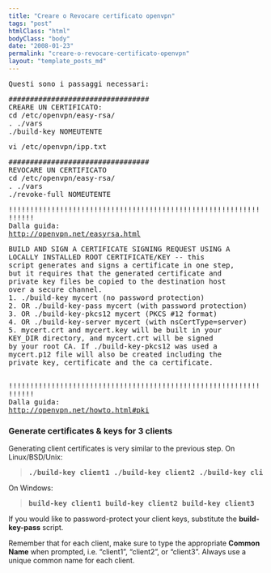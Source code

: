 ```yaml
---
title: "Creare o Revocare certificato openvpn"
tags: "post"
htmlClass: "html"
bodyClass: "body"
date: "2008-01-23"
permalink: "creare-o-revocare-certificato-openvpn"
layout: "template_posts_md"
---
```

<p><tt>Questi sono i passaggi necessari:</p>
<p>#################################<br />CREARE UN CERTIFICATO:<br />cd /etc/openvpn/easy-rsa/<br />. ./vars<br />./build-key NOMEUTENTE</p>
<p>vi /etc/openvpn/ipp.txt</p>
<p>#################################<br />REVOCARE UN CERTIFICATO<br />cd /etc/openvpn/easy-rsa/<br />. ./vars<br />./revoke-full NOMEUTENTE</p>
<p>!!!!!!!!!!!!!!!!!!!!!!!!!!!!!!!!!!!!!!!!!!!!!!!!!!!!!!!!!!!!!!!!!<br />Dalla guida:<br /><a href="http://openvpn.net/easyrsa.html">http://openvpn.net/easyrsa.html</a></p>
<p></tt> </p>
<pre>BUILD AND SIGN A CERTIFICATE SIGNING REQUEST USING A<br />LOCALLY INSTALLED ROOT CERTIFICATE/KEY -- this<br />script generates and signs a certificate in one step,<br />but it requires that the generated certificate and<br />private key files be copied to the destination host<br />over a secure channel. <br />1. ./build-key mycert (no password protection)<br />2. OR ./build-key-pass mycert (with password protection)<br />3. OR ./build-key-pkcs12 mycert (PKCS #12 format)<br />4. OR ./build-key-server mycert (with nsCertType=server)<br />5. mycert.crt and mycert.key will be built in your   <br />KEY_DIR directory, and mycert.crt will be signed   <br />by your root CA. If ./build-key-pkcs12 was used a   <br />mycert.p12 file will also be created including the   <br />private key, certificate and the ca certificate. </pre>
<p><tt><br />!!!!!!!!!!!!!!!!!!!!!!!!!!!!!!!!!!!!!!!!!!!!!!!!!!!!!!!!!!!!!!!!!<br />Dalla guida:<br /><a href="http://openvpn.net/howto.html#pki">http://openvpn.net/howto.html#pki</a><br /></tt> </p>
<h3>Generate certificates &amp; keys for 3 clients</h3>
<p>Generating client certificates is very similar to the previous step. On Linux/BSD/Unix:</p>
<blockquote>
<pre><b>./build-key client1 ./build-key client2 ./build-key client3</b></pre>
</blockquote>
<p>On Windows:</p>
<blockquote>
<pre><b>build-key client1 build-key client2 build-key client3</b></pre>
</blockquote>
<p>If you would like to password-protect your client keys, substitute the <b>build-key-pass</b> script.</p>
<p>Remember that for each client, make sure to type the appropriate <b>Common Name</b> when prompted, i.e. &#8220;client1&#8221;, &#8220;client2&#8221;, or &#8220;client3&#8221;. Always use a unique common name for each client.</p>
